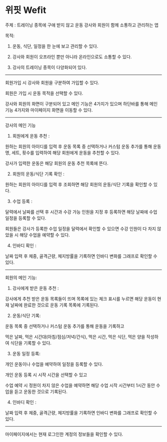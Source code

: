 # 위핏 Wefit

주제 : 트레이닝 종목에 구애 받지 않고 운동 강사와 회원이 함께 소통하고 관리하는 앱

목적:

1. 운동, 식단, 일정을 한 눈에 보고 관리할 수 있다.

2. 강사와 회원이 오프라인 뿐만 아니라 온라인으로도 소통할 수 있다.

3. 강사의 트레이닝 종목이 다양화되어 있다.

---------------------------------------------------------------------------------------------------------------------------------------------

회원가입 시 강사와 회원을 구분하여 가입할 수 있다.

회원은 가입 시 운동 목적을 선택할 수 있다.

강사와 회원의 화면이 구분되어 있고 메인 기능은 4가지가 있으며 하단바를 통해 메인 기능 4가지와 마이페이지 화면을 이동할 수 있다.

---------------------------------------------------------------------------------------------------------------------------------------------

강사의 메인 기능

1. 회원에게 운동 추천 : 

원하는 회원의 아이디를 입력 후 운동 목록 중 선택하거나 커스텀 운동 추가를 통해 운동명, 세트, 횟수를 입력하여 해당 회원에게 운동을 추천할 수 있다.

강사가 입력한 운동은 해당 회원의 운동 추천 목록에 뜬다.

2. 회원의 운동/식단 기록 확인 : 

원하는 회원의 아이디를 입력 후 조회하면 해당 회원의 운동/식단 기록을 확인할 수 있다.

3. 수업 등록 : 

달력에서 날짜를 선택 후 시간과 수강 가능 인원을 지정 후 등록하면 해당 날짜에 수업 일정을 등록할 수 있다.

회원들은 강사가 등록한 수업 일정을 달력에서 확인할 수 있으면 수강 인원이 다 차지 않았을 시 해당 수업을 예약할 수 있다.

4. 인바디 확인 :

날짜 입력 후 체중, 골격근량, 체지방률을 기록하면 인바디 변화를 그래프로 확인할 수 있다.

---------------------------------------------------------------------------------------------------------------------------------------------

회원의 메인 기능:

1. 강사에게 받은 운동 추천 :

강사에게 추천 받은 운동 목록들이 뜨며 목록에 있는 체크 표시를 누르면 해당 운동이 현재 날짜에 완료한 것으로 운동 기록 목록에 기록된다.

2. 운동/식단 기록:

운동 목록 중 선택하거나 커스텀 운동 추가를 통해 운동을 기록하고 

먹은 날짜, 먹은 시간대(아침/점심/저녁/간식), 먹은 시간, 먹은 식단, 먹은 양을 작성하여 식단을 기록할 수 있다.

3. 운동 일정 등록:

개인 운동이나 수업을 예약하여 일정을 등록할 수 있다.

개인 운동 등록 시 시작 시간을 선택할 수 있고

수업 예약 시 정원이 차지 않은 수업을 예약하면 해당 수업 시작 시간부터 1시간 동안 수업을 듣고 운동한 것으로 기록된다.

4. 인바디 확인 :

날짜 입력 후 체중, 골격근량, 체지방률을 기록하면 인바디 변화를 그래프로 확인할 수 있다.

---------------------------------------------------------------------------------------------------------------------------------------------

마이페이지에서는 현재 로그인한 계정의 정보들을 확인할 수 있다.
